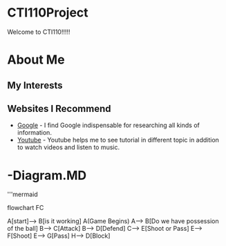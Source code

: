 # CTI110Project
Welcome to CTI110!!!!!

# About Me
## My Interests
## Websites I Recommend
- [Google](https://www.google.com) - I find Google indispensable for researching all kinds of information. 
- [Youtube](https://www.youtube.com) - Youtube helps me to see tutorial in different topic in addition to watch videos and listen to music.


# -Diagram.MD
'''mermaid

flowchart FC

A[start]--> B[is it working]
A(Game Begins)
A--> B[Do we have possession of the ball]
B--> C[Attack]
B--> D[Defend]
C--> E[Shoot or Pass]
E--> F[Shoot]
E--> G[Pass]
H--> D[Block]